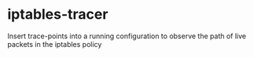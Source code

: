 # iptables-tracer
Insert trace-points into a running configuration to observe the path of live packets in the iptables policy
